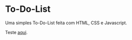 # To-Do-List

Uma simples To-Do-List feita com HTML, CSS e Javascript.

Teste [aqui](https://basic-to-do-list-livid.vercel.app/).